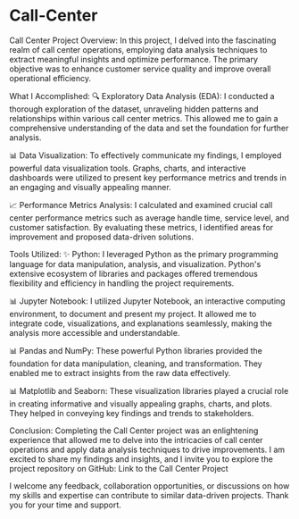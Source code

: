 # Call-Center
Call Center 
Project Overview:
In this project, I delved into the fascinating realm of call center operations, employing data analysis techniques to extract meaningful insights and optimize performance. The primary objective was to enhance customer service quality and improve overall operational efficiency.

What I Accomplished:
🔍 Exploratory Data Analysis (EDA): I conducted a thorough exploration of the dataset, unraveling hidden patterns and relationships within various call center metrics. This allowed me to gain a comprehensive understanding of the data and set the foundation for further analysis.

📊 Data Visualization: To effectively communicate my findings, I employed powerful data visualization tools. Graphs, charts, and interactive dashboards were utilized to present key performance metrics and trends in an engaging and visually appealing manner.

📈 Performance Metrics Analysis: I calculated and examined crucial call center performance metrics such as average handle time, service level, and customer satisfaction. By evaluating these metrics, I identified areas for improvement and proposed data-driven solutions.

Tools Utilized:
✨ Python: I leveraged Python as the primary programming language for data manipulation, analysis, and visualization. Python's extensive ecosystem of libraries and packages offered tremendous flexibility and efficiency in handling the project requirements.

📊 Jupyter Notebook: I utilized Jupyter Notebook, an interactive computing environment, to document and present my project. It allowed me to integrate code, visualizations, and explanations seamlessly, making the analysis more accessible and understandable.

📊 Pandas and NumPy: These powerful Python libraries provided the foundation for data manipulation, cleaning, and transformation. They enabled me to extract insights from the raw data effectively.

📊 Matplotlib and Seaborn: These visualization libraries played a crucial role in creating informative and visually appealing graphs, charts, and plots. They helped in conveying key findings and trends to stakeholders.

Conclusion:
Completing the Call Center project was an enlightening experience that allowed me to delve into the intricacies of call center operations and apply data analysis techniques to drive improvements. I am excited to share my findings and insights, and I invite you to explore the project repository on GitHub: Link to the Call Center Project

I welcome any feedback, collaboration opportunities, or discussions on how my skills and expertise can contribute to similar data-driven projects. Thank you for your time and support.
